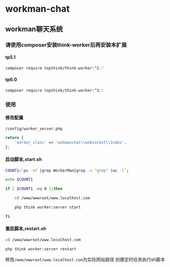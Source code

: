 # workman-chat

## workman聊天系统

### 请使用composer安装**think-worker**后再安装本扩展

#### tp5.1

```bash
composer require topthink/think-worker:^2.*
```

#### tp6.0

```bash
composer require topthink/think-worker:^3.*
```

### 使用

#### 修改配置

`/config/worker_server.php`

```php
return [
    'worker_class' => 'wokmanchat\\websocket\\Index',
];
```

#### 启动脚本,start.sh

```bash
COUNT1=`ps -ef |grep WorkerMan|grep -v "grep" |wc -l`;

echo $COUNT1

if [ $COUNT1 -eq 0 ];then

    cd /www/wwwroot/www.localhost.com

    php think worker:server start

fi
```

#### 重启脚本,restart.sh

```bash
cd /www/wwwroot/www.localhost.com

php think worker:server restart
```

修改`/www/wwwroot/www.localhost.com`为实际网站路径
创建定时任务执行sh脚本
